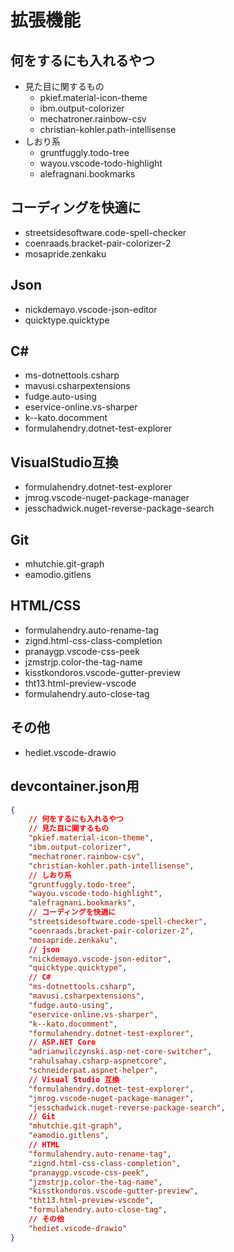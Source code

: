 # 拡張機能

## 何をするにも入れるやつ

- 見た目に関するもの
    - pkief.material-icon-theme
    - ibm.output-colorizer
    - mechatroner.rainbow-csv
    - christian-kohler.path-intellisense
- しおり系
    - gruntfuggly.todo-tree
    - wayou.vscode-todo-highlight
    - alefragnani.bookmarks

## コーディングを快適に

- streetsidesoftware.code-spell-checker
- coenraads.bracket-pair-colorizer-2
- mosapride.zenkaku

## Json

- nickdemayo.vscode-json-editor
- quicktype.quicktype

## C#

- ms-dotnettools.csharp
- mavusi.csharpextensions
- fudge.auto-using
- eservice-online.vs-sharper
- k--kato.docomment
- formulahendry.dotnet-test-explorer

## VisualStudio互換

- formulahendry.dotnet-test-explorer
- jmrog.vscode-nuget-package-manager
- jesschadwick.nuget-reverse-package-search

## Git

- mhutchie.git-graph
- eamodio.gitlens

## HTML/CSS

- formulahendry.auto-rename-tag
- zignd.html-css-class-completion
- pranaygp.vscode-css-peek
- jzmstrjp.color-the-tag-name
- kisstkondoros.vscode-gutter-preview
- tht13.html-preview-vscode
- formulahendry.auto-close-tag


## その他

- hediet.vscode-drawio

## devcontainer.json用


```json
{
    // 何をするにも入れるやつ
    // 見た目に関するもの
    "pkief.material-icon-theme",
    "ibm.output-colorizer",
    "mechatroner.rainbow-csv",
    "christian-kohler.path-intellisense",
    // しおり系
    "gruntfuggly.todo-tree",
    "wayou.vscode-todo-highlight",
    "alefragnani.bookmarks",
    // コーディングを快適に
    "streetsidesoftware.code-spell-checker",
    "coenraads.bracket-pair-colorizer-2",
    "mosapride.zenkaku",
    // json
    "nickdemayo.vscode-json-editor",
    "quicktype.quicktype",
    // C#
    "ms-dotnettools.csharp",
    "mavusi.csharpextensions",
    "fudge.auto-using",
    "eservice-online.vs-sharper",
    "k--kato.docomment",
    "formulahendry.dotnet-test-explorer",
    // ASP.NET Core
    "adrianwilczynski.asp-net-core-switcher",
    "rahulsahay.csharp-aspnetcore",
    "schneiderpat.aspnet-helper",
    // Visual Studio 互換
    "formulahendry.dotnet-test-explorer",
    "jmrog.vscode-nuget-package-manager",
    "jesschadwick.nuget-reverse-package-search",
    // Git
    "mhutchie.git-graph",
    "eamodio.gitlens",
    // HTML
    "formulahendry.auto-rename-tag",
    "zignd.html-css-class-completion",
    "pranaygp.vscode-css-peek",
    "jzmstrjp.color-the-tag-name",
    "kisstkondoros.vscode-gutter-preview",
    "tht13.html-preview-vscode",
    "formulahendry.auto-close-tag",
    // その他
    "hediet.vscode-drawio"
}
```
